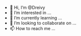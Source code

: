 - 👋 Hi, I’m @Dreivy
- 👀 I’m interested in ...
- 🌱 I’m currently learning ...
- 💞️ I’m looking to collaborate on ...
- 📫 How to reach me ...

<!---
Dreivy/Dreivy is a ✨ special ✨ repository because its `README.md` (this file) appears on your GitHub profile.
You can click the Preview link to take a look at your changes.
--->

